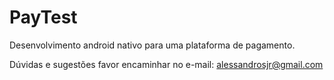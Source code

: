 # PayTest

Desenvolvimento android nativo para uma plataforma de pagamento.

Dúvidas e sugestões favor encaminhar no e-mail: alessandrosjr@gmail.com
